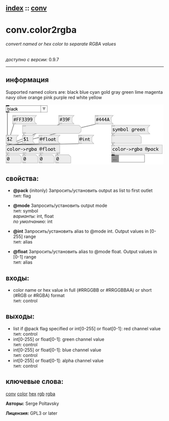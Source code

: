 [index](index.html) :: [conv](category_conv.html)
---

# conv.color2rgba

###### convert named or hex color to separate RGBA values

*доступно с версии:* 0.9.7

---


## информация
Supported named colors are: black blue cyan gold gray green lime magenta navy olive orange pink purple red white yellow


[![example](../examples/img/conv.color2rgba.jpg)](../examples/pd/conv.color2rgba.pd)







## свойства:

* **@pack** (initonly)
Запросить/установить output as list to first outlet<br>
_тип:_ flag<br>

* **@mode** 
Запросить/установить output mode<br>
_тип:_ symbol<br>
_варианты:_ int, float<br>
_по умолчанию:_ int<br>

* **@int** 
Запросить/установить alias to @mode int. Output values in [0-255] range<br>
_тип:_ alias<br>

* **@float** 
Запросить/установить alias to @mode float. Output values in [0-1] range<br>
_тип:_ alias<br>



## входы:

* color name or hex value in full (#RRGGBB or #RRGGBBAA) or short (#RGB or #RGBA) format<br>
_тип:_ control



## выходы:

* list if @pack flag specified or int[0-255] or float[0-1]: red channel value<br>
_тип:_ control
* int[0-255] or float[0-1]: green channel value<br>
_тип:_ control
* int[0-255] or float[0-1]: blue channel value<br>
_тип:_ control
* int[0-255] or float[0-1]: alpha channel value<br>
_тип:_ control



## ключевые слова:

[conv](keywords/conv.html)
[color](keywords/color.html)
[hex](keywords/hex.html)
[rgb](keywords/rgb.html)
[rgba](keywords/rgba.html)






**Авторы:** Serge Poltavsky




**Лицензия:** GPL3 or later





